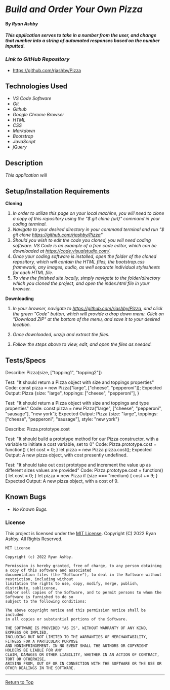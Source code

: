 
# _Build and Order Your Own Pizza_ 

#### By _**Ryan Ashby**_ 

#### _This application serves to take in a number from the user, and change that number into a string of automated responses based on the number inputted._ 

### _Link to GitHub Repository_

* https://github.com/rjashby/Pizza

## Technologies Used 

* _VS Code Software_
* _Git_
* _Github_
* _Google Chrome Browser_
* _HTML_
* _CSS_ 
* _Markdown_ 
* _Bootstrap_
* _JavaScript_
* _jQuery_


## Description 

_This application will_ 

## Setup/Installation Requirements 

**Cloning**

1) _In order to utilize this page on your local machine, you will need to clone a copy of this repository using the "$ git clone {url}" command in your coding terminal._
2) _Navigate to your desired directory in your command terminal and run "$ git clone https://github.com/rjashby/Pizza"_
3) _Should you wish to edit the code you cloned, you will need coding software. VS Code is an example of a free code editor, which can be downloaded at https://code.visualstudio.com/_.
4) _Once your coding software is installed, open the folder of the cloned repository, which will contain the HTML files, the bootstrap.css framework, any images, audio, as well separate individual stylesheets for each HTML file._
5) _To view the finished site locally, simply navigate to the folder/directory which you cloned the project, and open the index.html file in your browser._

**Downloading**

1) _In your browser, navigate to https://github.com/rjashby/Pizza, and click the green "Code" button, which will provide a drop down menu. Click on "Download ZIP" at the bottom of the menu, and save it to your desired location._

2) _Once downloaded, unzip and extract the files._

3) _Follow the steps above to view, edit, and open the files as needed._

## Tests/Specs

Describe: Pizza(size, ["topping1", "topping2"])

Test: "It should return a Pizza object with size and toppings properties"
Code: const pizza = new Pizza("large", ["cheese", "pepperoni"]);
Expected Output: Pizza {size: "large", toppings: ["cheese", "pepperoni"], }


Test: "It should return a Pizza object with size and toppings and type properties"
Code: const pizza = new Pizza("large", ["cheese", "pepperoni", "sausage"], "new york");
Expected Output: Pizza {size: "large", toppings: ["cheese", "pepperoni", "sausage"], style: "new york"}

Describe: Pizza.prototype.cost

Test: "It should build a prototype method for our Pizza constructor, with a variable to initiate a cost variable, set to 0"
Code: Pizza.prototype.cost = function() {
  let cost = 0;
}
let pizza = new Pizza
pizza.cost();
Expected Output: A new pizza object, with cost presently undefined.

Test: "It should take out cost prototype and increment the value up as different sizes values are provided"
Code: Pizza.prototype.cost = function() {
  let cost = 0;
}
let pizza = new Pizza
if (size === "medium) {
  cost += 9;
}
Expected Output: A new pizza object, with a cost of 9.

## Known Bugs 

* _No Known Bugs._  

### License

This project is licensed under the [MIT License](https://opensource.org/licenses/MIT). Copyright (C) 2022 Ryan Ashby. All Rights Reserved.

```
MIT License

Copyright (c) 2022 Ryan Ashby.

Permission is hereby granted, free of charge, to any person obtaining a copy of this software and associated 
documentation files (the "Software"), to deal in the Software without restriction, including without 
limitation the rights to use, copy, modify, merge, publish, distribute, sublicense, 
and/or sell copies of the Software, and to permit persons to whom the Software is furnished to do so 
subject to the following conditions:

The above copyright notice and this permission notice shall be included 
in all copies or substantial portions of the Software.

THE SOFTWARE IS PROVIDED "AS IS", WITHOUT WARRANTY OF ANY KIND, EXPRESS OR IMPLIED, 
INCLUDING BUT NOT LIMITED TO THE WARRANTIES OF MERCHANTABILITY, FITNESS FOR A PARTICULAR PURPOSE 
AND NONINFRINGEMENT. IN NO EVENT SHALL THE AUTHORS OR COPYRIGHT HOLDERS BE LIABLE FOR ANY 
CLAIM, DAMAGES OR OTHER LIABILITY, WHETHER IN AN ACTION OF CONTRACT, TORT OR OTHERWISE, 
ARISING FROM, OUT OF OR IN CONNECTION WITH THE SOFTWARE OR THE USE OR OTHER DEALINGS IN THE SOFTWARE.
```

------------------------------

<a href="#">Return to Top</a>